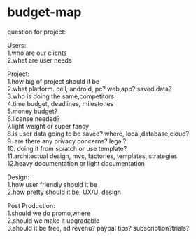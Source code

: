 # budget-map

question for project:  


Users:  
1.who are our clients  
2.what are user needs  

Project:  
1.how big of project should it be  
2.what platform. cell, android, pc? web,app? saved data?   
3.who is doing the same,competitors  
4.time budget, deadlines, milestones  
5.money budget?  
6.license needed?  
7.light weight or super fancy  
8.is user data going to be saved? where, local,database,cloud?  
9. are there any privacy concerns? legal?  
10. doing it from scratch or use template?  
11.architectual design, mvc, factories, templates, strategies  
12.heavy documentation or light documentation  

Design:  
1.how user friendly should it be  
2.how pretty should it be, UX/UI design  

Post Production:  
1.should we do promo,where   
2.should we make it upgradable  
3.should it be free, ad revenu? paypal tips? subscribtion?trials?  
